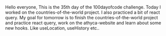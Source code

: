 Hello everyone,
This is the 35th day of the 100dayofcode challenge. Today I worked on the countries-of-the-world project. I also practiced a bit of react query.
My goal for tomorrow is to finish the countries-of-the-world project and practice react query, work on the athyca-website and learn about some new hooks. Like useLocation, useHistory etc..
